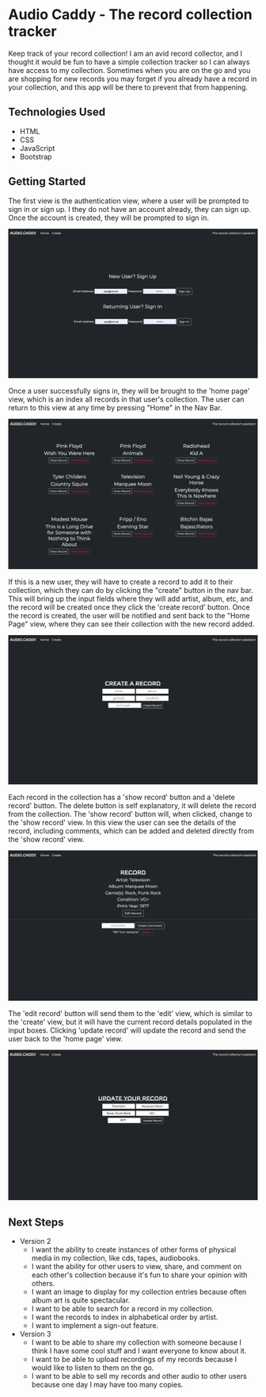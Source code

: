 # Audio Caddy - The record collection tracker

Keep track of your record collection! I am an avid record collector, and I thought it would be fun to have a simple collection tracker so I can always have access to my collection. Sometimes when you are on the go and you are shopping for new records you may forget if you already have a record in your collection, and this app will be there to prevent that from happening.

## Technologies Used
- HTML
- CSS
- JavaScript
- Bootstrap

## Getting Started

The first view is the authentication view, where a user will be prompted to sign in or sign up. I they do not have an account already, they can sign up. Once the account is created, they will be prompted to sign in. 

![Audio Caddy Auth View](assets/audio-caddy-auth.png)

Once a user successfully signs in, they will be brought to the 'home page' view, which is an index all records in that user's collection. The user can return to this view at any time by pressing "Home" in the Nav Bar. 

![Audio Cadd Index Collection](assets/audio-caddy-index.png)

If this is a new user, they will have to create a record to add it to their collection, which they can do by clicking the "create" button in the nav bar. This will bring up the input fields where they will add artist, album, etc, and the record will be created once they click the 'create record' button. Once the record is created, the user will be notified and sent back to the "Home Page" view, where they can see their collection with the new record added.

![Audio Caddy Create View](assets/audio-caddy-create.png)

Each record in the collection has a 'show record' button and a 'delete record' button. The delete button is self explanatory, it will delete the record from the collection. The 'show record' button will, when clicked, change to the 'show record' view. In this view the user can see the details of the record, including comments, which can be added and deleted directly from the 'show record' view. 

![Audio Caddy Show View](assets/audio-caddy-show.png)

The 'edit record' button will send them to the 'edit' view, which is similar to the 'create' view, but it will have the current record details populated in the input boxes. Clicking 'update record' will update the record and send the user back to the 'home page' view.

![Audio Caddy Update View](assets/audio-caddy-update.png)

## Next Steps

- Version 2
    - I want the ability to create instances of other forms of physical media in my collection, like cds, tapes, audiobooks.
    - I want the ability for other users to view, share, and comment on each other's collection because it's fun to share your opinion with others.
    - I want an image to display for my collection entries because often album art is quite spectacular.
    - I want to be able to search for a record in my collection.
    - I want the records to index in alphabetical order by artist.
    - I want to implement a sign-out feature.
- Version 3
    - I want to be able to share my collection with someone because I think I have some cool stuff and I want everyone to know about it.
    - I want to be able to upload recordings of my records because I would like to listen to them on the go.
    - I want to be able to sell my records and other audio to other users because one day I may have too many copies.